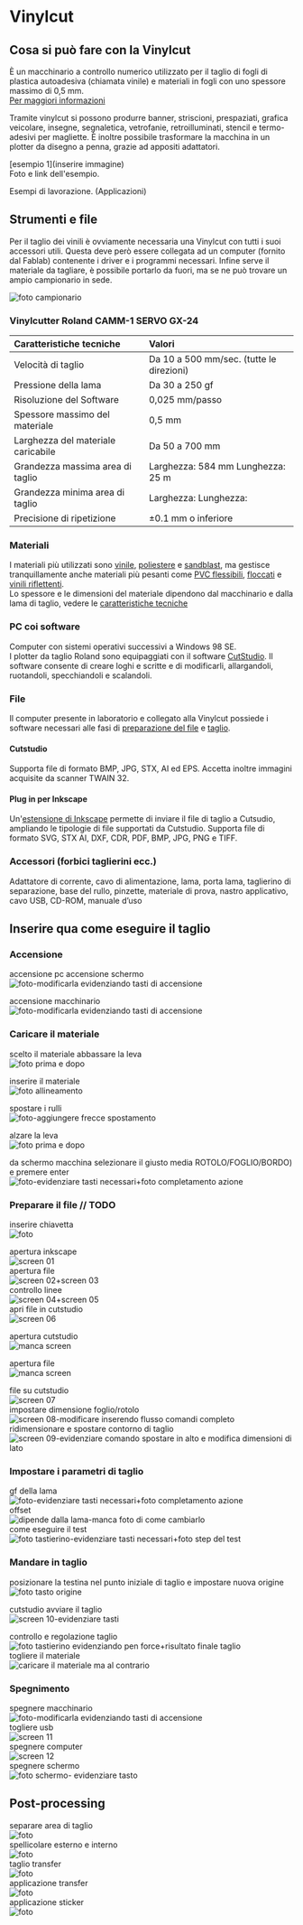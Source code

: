 # Vinylcut

## Cosa si può fare con la Vinylcut
È un macchinario a controllo numerico utilizzato per il taglio di fogli di plastica autoadesiva (chiamata vinile) e materiali in fogli con uno spessore massimo di 0,5 mm.    
[Per maggiori informazioni](https://en.wikipedia.org/wiki/Vinyl_cutter)

Tramite vinylcut si possono produrre banner, striscioni, prespaziati, grafica veicolare, insegne, segnaletica, vetrofanie, retroilluminati, stencil e termo-adesivi per magliette. È inoltre possibile trasformare la macchina in un plotter da disegno a penna, grazie ad appositi adattatori. 

[esempio 1](inserire immagine)   
Foto e link dell'esempio.

Esempi di lavorazione. (Applicazioni)

## Strumenti e file 
Per il taglio dei vinili è ovviamente necessaria una Vinylcut con tutti i suoi accessori utili. Questa deve però essere collegata ad un computer (fornito dal Fablab) contenente i driver e i programmi necessari. Infine serve il materiale da tagliare, è possibile portarlo da fuori, ma se ne può trovare un ampio campionario in sede.   

![foto campionario](img/foto-campionario.jpg) 

### Vinylcutter Roland CAMM-1 SERVO GX-24

| Caratteristiche tecniche           | Valori                                   |   
|:-----------------------------------|:-----------------------------------------|   
| Velocità di taglio                 | Da 10 a 500 mm/sec. (tutte le direzioni) |   
| Pressione della lama               | Da 30 a 250 gf                           |   
| Risoluzione del Software           | 0,025 mm/passo                           |   
| Spessore massimo del materiale     | 0,5 mm                                   |   
| Larghezza del materiale caricabile | Da 50 a 700 mm                           |   
| Grandezza massima area di taglio   | Larghezza: 584 mm Lunghezza: 25 m        |   
| Grandezza minima area di taglio    | Larghezza:  Lunghezza:                   |   
| Precisione di ripetizione          | ±0.1 mm o inferiore                      |      

### Materiali
I materiali più utilizzati sono [vinile](http://www.tosingraf.com/vinili-adesivi-da-stampa-e-taglio.html), [poliestere](https://www.cplfabbrika.com/transfer/transfer-laser/poliestere-adesivo-stampabile.html) e [sandblast](https://www.fcsrl.com/categoria-prodotto/vinile-per-sabbiatura/), ma gestisce tranquillamente anche materiali più pesanti come [PVC flessibili](https://www.sinovinyl.com/product/color-pvc-graphic-cutting-vinyl-roll-film/), [floccati](https://tuttotransfer.it/termoadesivi-flex-e-flock-/termoadesivi-flock-floccato-velluto-scamosciato/) e [vinili riflettenti](https://stampacontinua.it/index.php?route=product/category&path=1437_1441).   
Lo spessore e le dimensioni del materiale dipendono dal macchinario e dalla lama di taglio, vedere le [caratteristiche tecniche](#vinylcutter-roland-camm-1-servo-gx-24)

### PC coi software
Computer con sistemi operativi successivi a Windows 98 SE.   
I plotter da taglio Roland sono equipaggiati con il software [CutStudio](https://www.rolanddg.it/prodotti/software/roland-cutstudio-software). Il software consente di creare loghi e scritte e di modificarli, allargandoli, ruotandoli, specchiandoli e scalandoli.

### File 
Il computer presente in laboratorio e collegato alla Vinylcut possiede i software necessari alle fasi di [preparazione del file](#preparare-il-file--todo) e [taglio](#mandare-in-taglio).
#### Cutstudio    
Supporta file di formato BMP, JPG, STX, AI ed EPS. Accetta inoltre immagini acquisite da scanner TWAIN 32. 

#### Plug in per Inkscape   
Un'[estensione di Inkscape](https://wiki.inkscape.org/wiki/index.php/Inkscape_Extensions) permette di inviare il file di taglio a Cutsudio, ampliando le tipologie di file supportati da Cutstudio. Supporta file di formato SVG, STX AI, DXF, CDR, PDF, BMP, JPG, PNG e TIFF.

### Accessori (forbici taglierini ecc.)
Adattatore di corrente, cavo di alimentazione, lama, porta lama, taglierino di separazione, base del rullo, pinzette, materiale di prova, nastro applicativo, cavo USB, CD-ROM, manuale d’uso 

## Inserire qua come eseguire il taglio

### Accensione
accensione pc accensione schermo   
![foto-modificarla evidenziando tasti di accensione](vinylcut/../img/500x300.png)  

accensione macchinario ![foto-modificarla evidenziando tasti di accensione](vinylcut/../img/500x300.png)

### Caricare il materiale 
scelto il materiale abbassare la leva   
![foto prima e dopo](vinylcut/../img/500x300.png)   

inserire il materiale   
![foto allineamento](vinylcut/../img/500x300.png)

spostare i rulli   
![foto-aggiungere frecce spostamento](vinylcut/../img/500x300.png)   

alzare la leva   
![foto prima e dopo](vinylcut/../img/500x300.png)   

da schermo macchina selezionare il giusto media ROTOLO/FOGLIO/BORDO) e premere enter   
![foto-evidenziare tasti necessari+foto completamento azione](vinylcut/../img/500x300.png)

### Preparare il file // TODO
inserire chiavetta   
![foto](vinylcut/../img/500x300.png)

apertura inkscape   
![screen 01](vinylcut/../img/500x300.png)   
apertura file   
![screen 02+screen 03](vinylcut/../img/500x300.png)   
controllo linee   
![screen 04+screen 05](vinylcut/../img/500x300.png)   
apri file in cutstudio   
![screen 06](vinylcut/../img/500x300.png)


apertura cutstudio   
![manca screen](vinylcut/../img/500x300.png)   

apertura file   
![manca screen](vinylcut/../img/500x300.png)

file su cutstudio   
![screen 07](vinylcut/../img/500x300.png)      
impostare dimensione foglio/rotolo   
![screen 08-modificare inserendo flusso comandi completo](vinylcut/../img/500x300.png)   
ridimensionare e spostare contorno di taglio   
![screen 09-evidenziare comando spostare in alto e modifica dimensioni di lato](vinylcut/../img/500x300.png)

### Impostare i parametri di taglio
gf della lama   
![foto-evidenziare tasti necessari+foto completamento azione](vinylcut/../img/500x300.png)   
offset   
![dipende dalla lama-manca foto di come cambiarlo](vinylcut/../img/500x300.png)   
come eseguire il test   
![foto tastierino-evidenziare tasti necessari+foto step del test](vinylcut/../img/500x300.png)

### Mandare in taglio
posizionare la testina nel punto iniziale di taglio e impostare nuova origine   
![foto tasto origine](vinylcut/../img/500x300.png)

cutstudio avviare il taglio   
![screen 10-evidenziare tasti](vinylcut/../img/500x300.png)

controllo e regolazione taglio   
![foto tastierino evidenziando pen force+risultato finale taglio](vinylcut/../img/500x300.png)   
togliere il materiale   
![caricare il materiale ma al contrario](vinylcut/../img/500x300.png)

### Spegnimento 
spegnere macchinario   
![foto-modificarla evidenziando tasti di accensione](vinylcut/../img/500x300.png)   
togliere usb   
![screen 11](vinylcut/../img/500x300.png)   
spegnere computer   
![screen 12](vinylcut/../img/500x300.png)   
spegnere schermo   
![foto schermo- evidenziare tasto](vinylcut/../img/500x300.png)

## Post-processing
separare area di taglio   
![foto](vinylcut/../img/500x300.png)  
spellicolare esterno e interno   
![foto](vinylcut/../img/500x300.png)  
taglio transfer   
![foto](vinylcut/../img/500x300.png)   
applicazione transfer   
![foto](vinylcut/../img/500x300.png)   
applicazione sticker   
![foto](vinylcut/../img/500x300.png)
